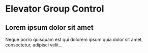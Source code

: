 # Elevator Group Control

## Lorem ipsum dolor sit amet

Neque porro quisquam est qui dolorem ipsum quia dolor sit amet, consectetur, adipisci velit...
